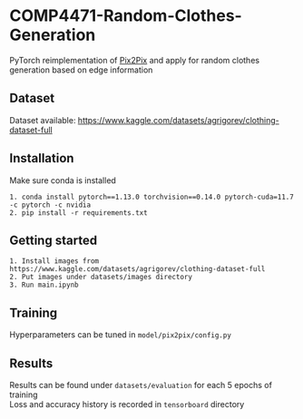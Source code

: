 # COMP4471-Random-Clothes-Generation
PyTorch reimplementation of [Pix2Pix](https://arxiv.org/abs/1611.07004) and apply for random clothes generation based on edge information

## Dataset
Dataset available: https://www.kaggle.com/datasets/agrigorev/clothing-dataset-full

## Installation 
Make sure conda is installed
```
1. conda install pytorch==1.13.0 torchvision==0.14.0 pytorch-cuda=11.7 -c pytorch -c nvidia
2. pip install -r requirements.txt
```

## Getting started
```
1. Install images from https://www.kaggle.com/datasets/agrigorev/clothing-dataset-full
2. Put images under datasets/images directory
3. Run main.ipynb
```

## Training
Hyperparameters can be tuned in `model/pix2pix/config.py`

## Results
Results can be found under `datasets/evaluation` for each 5 epochs of training <br>
Loss and accuracy history is recorded in `tensorboard` directory
